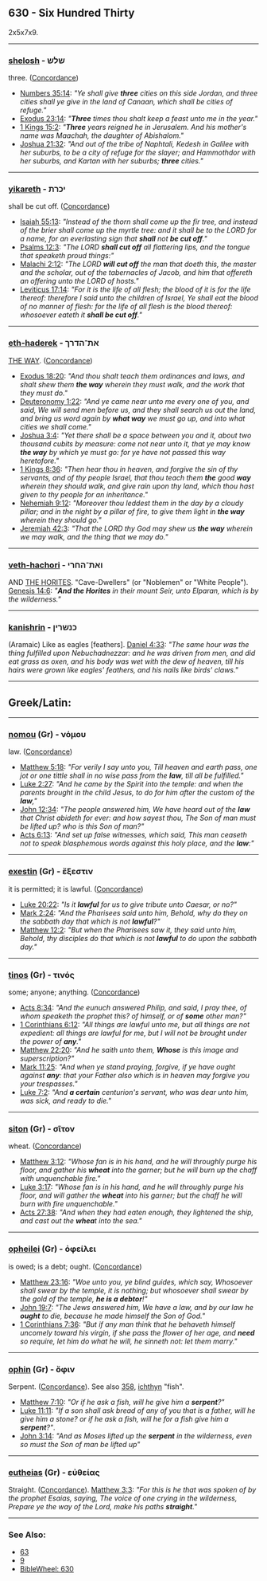 ## 630 - Six Hundred Thirty
2x5x7x9.

---

### [shelosh](/keys/ShLSh) - שלש
three. ([Concordance](https://biblehub.com/hebrew/shelosh_7969.htm))

- [Numbers 35:14](https://biblehub.com/numbers/35-14.htm): *"Ye shall give **three** cities on this side Jordan, and three cities shall ye give in the land of Canaan, which shall be cities of refuge."*
- [Exodus 23:14](https://biblehub.com/exodus/23-14.htm): *"**Three** times thou shalt keep a feast unto me in the year."*
- [1 Kings 15:2](https://biblehub.com/1_kings/15-2.htm): *"**Three** years reigned he in Jerusalem. And his mother's name was Maachah, the daughter of Abishalom."*
- [Joshua 21:32](https://biblehub.com/joshua/21-32.htm): *"And out of the tribe of Naphtali, Kedesh in Galilee with her suburbs, to be a city of refuge for the slayer; and Hammothdor with her suburbs, and Kartan with her suburbs; **three** cities."*

---

### [yikareth](/keys/IKRTh) - יכרת
shall be cut off. ([Concordance](https://biblehub.com/hebrew/yikkaret_3772.htm))

- [Isaiah 55:13](https://biblehub.com/isaiah/55-13.htm): *"Instead of the thorn shall come up the fir tree, and instead of the brier shall come up the myrtle tree: and it shall be to the LORD for a name, for an everlasting sign that **shall** not **be cut off**."*
- [Psalms 12:3](https://biblehub.com/psalms/12-3.htm): *"The LORD **shall cut off** all flattering lips, and the tongue that speaketh proud things:"*
- [Malachi 2:12](https://biblehub.com/malachi/2-12.htm): *"The LORD **will cut off** the man that doeth this, the master and the scholar, out of the tabernacles of Jacob, and him that offereth an offering unto the LORD of hosts."*
- [Leviticus 17:14](https://biblehub.com/leviticus/17-14.htm): *"For it is the life of all flesh; the blood of it is for the life thereof: therefore I said unto the children of Israel, Ye shall eat the blood of no manner of flesh: for the life of all flesh is the blood thereof: whosoever eateth it **shall be cut off**."*

---

### [eth-haderek](/keys/ATh-HDRK) - את־הדרך
[THE WAY](/keys/HDRK). ([Concordance](https://biblehub.com/hebrew/hadderech_1870.htm))

- [Exodus 18:20](https://biblehub.com/exodus/18-20.htm): *"And thou shalt teach them ordinances and laws, and shalt shew them **the way** wherein they must walk, and the work that they must do."*
- [Deuteronomy 1:22](https://biblehub.com/deuteronomy/1-22.htm): *"And ye came near unto me every one of you, and said, We will send men before us, and they shall search us out the land, and bring us word again by **what way** we must go up, and into what cities we shall come."*
- [Joshua 3:4](https://biblehub.com/joshua/3-4.htm): *"Yet there shall be a space between you and it, about two thousand cubits by measure: come not near unto it, that ye may know **the way** by which ye must go: for ye have not passed this way heretofore."*
- [1 Kings 8:36](https://biblehub.com/1_kings/8-36.htm): *"Then hear thou in heaven, and forgive the sin of thy servants, and of thy people Israel, that thou teach them **the** good **way** wherein they should walk, and give rain upon thy land, which thou hast given to thy people for an inheritance."*
- [Nehemiah 9:12](https://biblehub.com/nehemiah/9-12.htm): *"Moreover thou leddest them in the day by a cloudy pillar; and in the night by a pillar of fire, to give them light in **the way** wherein they should go."*
- [Jeremiah 42:3](https://biblehub.com/jeremiah/42-3.htm): *"That the LORD thy God may shew us **the way** wherein we may walk, and the thing that we may do."*

---

### [veth-hachori](/keys/VATh-HChRI) - ואת־החרי
AND [THE HORITES](/keys/HChRI). "Cave-Dwellers" (or "Noblemen" or "White People"). [Genesis 14:6](https://biblehub.com/genesis/14-6.htm): *"**And the Horites** in their mount Seir, unto Elparan, which is by the wilderness."*

---

### [kanishrin](/keys/KNShRIN) - כנשרין
(Aramaic) Like as eagles [feathers]. [Daniel 4:33](): *"The same hour was the thing fulfilled upon Nebuchadnezzar: and he was driven from men, and did eat grass as oxen, and his body was wet with the dew of heaven, till his hairs were grown like eagles' feathers, and his nails like birds' claws."*

---

## Greek/Latin:

---

### [nomou](/greek?word=nomou) (Gr) - νόμου
law. ([Concordance](https://biblehub.com/greek/nomou_3551.htm))

- [Matthew 5:18](https://biblehub.com/text/matthew/5-18.htm): *"For verily I say unto you, Till heaven and earth pass, one jot or one tittle shall in no wise pass from the **law**, till all be fulfilled."*
- [Luke 2:27](https://biblehub.com/text/luke/2-27.htm): *"And he came by the Spirit into the temple: and when the parents brought in the child Jesus, to do for him after the custom of the **law**,"*
- [John 12:34](https://biblehub.com/text/john/12-34.htm): *"The people answered him, We have heard out of the **law** that Christ abideth for ever: and how sayest thou, The Son of man must be lifted up? who is this Son of man?"*
- [Acts 6:13](https://biblehub.com/text/acts/6-13.htm): *"And set up false witnesses, which said, This man ceaseth not to speak blasphemous words against this holy place, and the **law**:"*

---

### [exestin](/greek?word=exestin) (Gr) - ἔξεστιν
it is permitted; it is lawful. ([Concordance](https://biblehub.com/greek/exestin_1832.htm))

- [Luke 20:22](https://biblehub.com/text/luke/20-22.htm): *"Is it **lawful** for us to give tribute unto Caesar, or no?"*
- [Mark 2:24](https://biblehub.com/text/mark/2-24.htm): *"And the Pharisees said unto him, Behold, why do they on the sabbath day that which is not **lawful**?"*
- [Matthew 12:2](https://biblehub.com/text/matthew/12-2.htm): *"But when the Pharisees saw it, they said unto him, Behold, thy disciples do that which is not **lawful** to do upon the sabbath day."*

---

### [tinos](/greek?word=tinos) (Gr) - τινός
some; anyone; anything. ([Concordance](https://biblehub.com/greek/tinos_5100.htm))

- [Acts 8:34](https://biblehub.com/text/acts/8-34.htm): *"And the eunuch answered Philip, and said, I pray thee, of whom speaketh the prophet this? of himself, or of **some** other man?"*
- [1 Corinthians 6:12](https://biblehub.com/text/1_corinthians/6-12.htm): *"All things are lawful unto me, but all things are not expedient: all things are lawful for me, but I will not be brought under the power of **any**."*
- [Matthew 22:20](https://biblehub.com/text/matthew/22-20.htm): *"And he saith unto them, **Whose** is this image and superscription?"*
- [Mark 11:25](https://biblehub.com/text/mark/11-25.htm): *"And when ye stand praying, forgive, if ye have ought against **any**: that your Father also which is in heaven may forgive you your trespasses."*
- [Luke 7:2](https://biblehub.com/text/luke/7-2.htm): *"And **a certain** centurion's servant, who was dear unto him, was sick, and ready to die."*

---

### [siton](/greek?word=siton) (Gr) - σῖτον
wheat. ([Concordance](https://biblehub.com/greek/siton_4621.htm))

- [Matthew 3:12](https://biblehub.com/text/matthew/3-12.htm): *"Whose fan is in his hand, and he will throughly purge his floor, and gather his **wheat** into the garner; but he will burn up the chaff with unquenchable fire."*
- [Luke 3:17](https://biblehub.com/text/luke/3-17.htm): *"Whose fan is in his hand, and he will throughly purge his floor, and will gather the **wheat** into his garner; but the chaff he will burn with fire unquenchable."*
- [Acts 27:38](https://biblehub.com/text/acts/27-38.htm): *"And when they had eaten enough, they lightened the ship, and cast out the **whea**t into the sea."*

---

### [opheilei](/greek?word=opheilei) (Gr) - ὀφείλει
is owed; is a debt; ought. ([Concordance](https://biblehub.com/greek/opheilei_3784.htm))

- [Matthew 23:16](https://biblehub.com/text/matthew/23-16.htm): *"Woe unto you, ye blind guides, which say, Whosoever shall swear by the temple, it is nothing; but whosoever shall swear by the gold of the temple, **he is a debtor**!"*
- [John 19:7](https://biblehub.com/text/john/19-7.htm): *"The Jews answered him, We have a law, and by our law he **ought** to die, because he made himself the Son of God."*
- [1 Corinthians 7:36](https://biblehub.com/text/1_corinthians/7-36.htm): *"But if any man think that he behaveth himself uncomely toward his virgin, if she pass the flower of her age, and **need** so require, let him do what he will, he sinneth not: let them marry."*

---

### [ophin](/greek?word=ophin) (Gr) - ὄφιν
Serpent. ([Concordance](https://biblehub.com/greek/ophin_3789.htm)). See also [358](358), [ichthyn](1069) "fish".

- [Matthew 7:10](https://biblehub.com/matthew/7-10.htm): *"Or if he ask a fish, will he give him a **serpent**?"*
- [Luke 11:11](https://biblehub.com/luke/11-11.htm): *"If a son shall ask bread of any of you that is a father, will he give him a stone? or if he ask a fish, will he for a fish give him a **serpent**?"*.
- [John 3:14](https://biblehub.com/john/3-14.htm): *"And as Moses lifted up the **serpent** in the wilderness, even so must the Son of man be lifted up"*

---

### [eutheias](/greek?word=eutheias) (Gr) - εὐθείας
Straight. ([Concordance](https://biblehub.com/greek/eutheias_2117.htm)). [Matthew 3:3](http://biblehub.com/matthew/3-3.htm): *"For this is he that was spoken of by the prophet Esaias, saying, The voice of one crying in the wilderness, Prepare ye the way of the Lord, make his paths **straight**."*

---

### See Also:

- [63](63)
- [9](9)
- [BibleWheel: 630](https://www.biblewheel.com//GR/GR_Database.php?Gem_Number=630)

